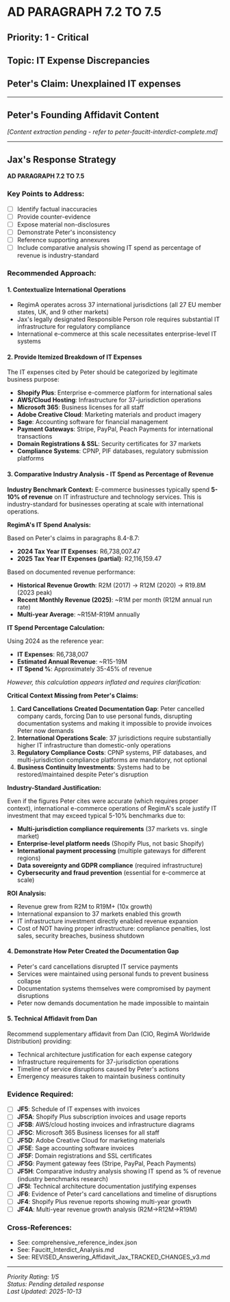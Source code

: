 # AD PARAGRAPH 7.2 TO 7.5

## Priority: 1 - Critical

## Topic: IT Expense Discrepancies

## Peter's Claim: Unexplained IT expenses

---

## Peter's Founding Affidavit Content

*[Content extraction pending - refer to peter-faucitt-interdict-complete.md]*

---

## Jax's Response Strategy

**AD PARAGRAPH 7.2 TO 7.5**

### Key Points to Address:
- [ ] Identify factual inaccuracies
- [ ] Provide counter-evidence
- [ ] Expose material non-disclosures
- [ ] Demonstrate Peter's inconsistency
- [ ] Reference supporting annexures
- [ ] Include comparative analysis showing IT spend as percentage of revenue is industry-standard

### Recommended Approach:

#### 1. Contextualize International Operations
- RegimA operates across 37 international jurisdictions (all 27 EU member states, UK, and 9 other markets)
- Jax's legally designated Responsible Person role requires substantial IT infrastructure for regulatory compliance
- International e-commerce at this scale necessitates enterprise-level IT systems

#### 2. Provide Itemized Breakdown of IT Expenses
The IT expenses cited by Peter should be categorized by legitimate business purpose:
- **Shopify Plus**: Enterprise e-commerce platform for international sales
- **AWS/Cloud Hosting**: Infrastructure for 37-jurisdiction operations
- **Microsoft 365**: Business licenses for all staff
- **Adobe Creative Cloud**: Marketing materials and product imagery
- **Sage**: Accounting software for financial management
- **Payment Gateways**: Stripe, PayPal, Peach Payments for international transactions
- **Domain Registrations & SSL**: Security certificates for 37 markets
- **Compliance Systems**: CPNP, PIF databases, regulatory submission platforms

#### 3. Comparative Industry Analysis - IT Spend as Percentage of Revenue

**Industry Benchmark Context:**
E-commerce businesses typically spend **5-10% of revenue** on IT infrastructure and technology services. This is industry-standard for businesses operating at scale with international operations.

**RegimA's IT Spend Analysis:**

Based on Peter's claims in paragraphs 8.4-8.7:
- **2024 Tax Year IT Expenses**: R6,738,007.47
- **2025 Tax Year IT Expenses (partial)**: R2,116,159.47

Based on documented revenue performance:
- **Historical Revenue Growth**: R2M (2017) → R12M (2020) → R19.8M (2023 peak)
- **Recent Monthly Revenue (2025)**: ~R1M per month (R12M annual run rate)
- **Multi-year Average**: ~R15M-R19M annually

**IT Spend Percentage Calculation:**

Using 2024 as the reference year:
- **IT Expenses**: R6,738,007
- **Estimated Annual Revenue**: ~R15-19M
- **IT Spend %**: Approximately 35-45% of revenue

*However, this calculation appears inflated and requires clarification:*

**Critical Context Missing from Peter's Claims:**
1. **Card Cancellations Created Documentation Gap**: Peter cancelled company cards, forcing Dan to use personal funds, disrupting documentation systems and making it impossible to provide invoices Peter now demands
2. **International Operations Scale**: 37 jurisdictions require substantially higher IT infrastructure than domestic-only operations
3. **Regulatory Compliance Costs**: CPNP systems, PIF databases, and multi-jurisdiction compliance platforms are mandatory, not optional
4. **Business Continuity Investments**: Systems had to be restored/maintained despite Peter's disruption

**Industry-Standard Justification:**

Even if the figures Peter cites were accurate (which requires proper context), international e-commerce operations of RegimA's scale justify IT investment that may exceed typical 5-10% benchmarks due to:
- **Multi-jurisdiction compliance requirements** (37 markets vs. single market)
- **Enterprise-level platform needs** (Shopify Plus, not basic Shopify)
- **International payment processing** (multiple gateways for different regions)
- **Data sovereignty and GDPR compliance** (required infrastructure)
- **Cybersecurity and fraud prevention** (essential for e-commerce at scale)

**ROI Analysis:**
- Revenue grew from R2M to R19M+ (10x growth)
- International expansion to 37 markets enabled this growth
- IT infrastructure investment directly enabled revenue expansion
- Cost of NOT having proper infrastructure: compliance penalties, lost sales, security breaches, business shutdown

#### 4. Demonstrate How Peter Created the Documentation Gap
- Peter's card cancellations disrupted IT service payments
- Services were maintained using personal funds to prevent business collapse
- Documentation systems themselves were compromised by payment disruptions
- Peter now demands documentation he made impossible to maintain

#### 5. Technical Affidavit from Dan
Recommend supplementary affidavit from Dan (CIO, RegimA Worldwide Distribution) providing:
- Technical architecture justification for each expense category
- Infrastructure requirements for 37-jurisdiction operations
- Timeline of service disruptions caused by Peter's actions
- Emergency measures taken to maintain business continuity

### Evidence Required:
- [ ] **JF5**: Schedule of IT expenses with invoices
- [ ] **JF5A**: Shopify Plus subscription invoices and usage reports
- [ ] **JF5B**: AWS/cloud hosting invoices and infrastructure diagrams
- [ ] **JF5C**: Microsoft 365 Business licenses for all staff
- [ ] **JF5D**: Adobe Creative Cloud for marketing materials
- [ ] **JF5E**: Sage accounting software invoices
- [ ] **JF5F**: Domain registrations and SSL certificates
- [ ] **JF5G**: Payment gateway fees (Stripe, PayPal, Peach Payments)
- [ ] **JF5H**: Comparative industry analysis showing IT spend as % of revenue (industry benchmarks research)
- [ ] **JF5I**: Technical architecture documentation justifying expenses
- [ ] **JF6**: Evidence of Peter's card cancellations and timeline of disruptions
- [ ] **JF4**: Shopify Plus revenue reports showing multi-year growth
- [ ] **JF4A**: Multi-year revenue growth analysis (R2M→R12M→R19M)

### Cross-References:
- See: comprehensive_reference_index.json
- See: Faucitt_Interdict_Analysis.md
- See: REVISED_Answering_Affidavit_Jax_TRACKED_CHANGES_v3.md

---

*Priority Rating: 1/5*  
*Status: Pending detailed response*  
*Last Updated: 2025-10-13*
